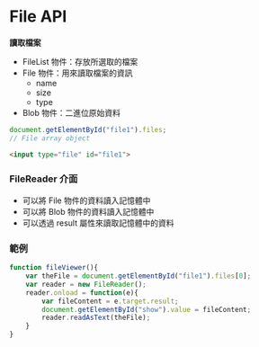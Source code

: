 # File API


**讀取檔案**

* FileList 物件：存放所選取的檔案
* File 物件：用來讀取檔案的資訊
    * name
    * size
    * type
* Blob 物件：二進位原始資料

```js
document.getElementById("file1").files;
// File array object
```

```html
<input type="file" id="file1">
```

### FileReader 介面

* 可以將 File 物件的資料讀入記憶體中
* 可以將 Blob 物件的資料讀入記憶體中
* 可以透過 result 屬性來讀取記憶體中的資料

### 範例

```js
function fileViewer(){
    var theFile = document.getElementById("file1").files[0];
    var reader = new FileReader();
    reader.onload = function(e){
        var fileContent = e.target.result;
        document.getElementById("show").value = fileContent;
        reader.readAsText(theFile);
    }
}


```
